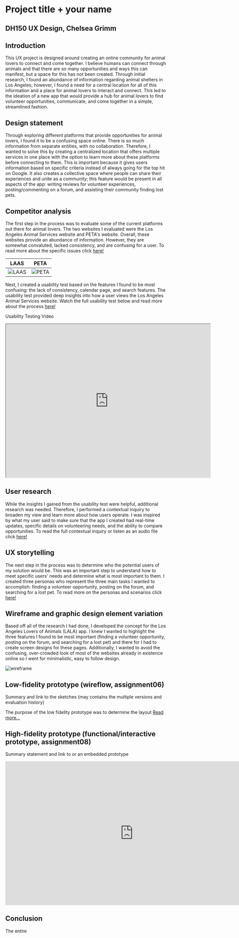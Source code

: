 # Project title + your name
## DH150 UX Design, Chelsea Grimm

## Introduction

This UX project is designed around creating an online community for animal lovers to connect and come together. I believe humans can connect through animals and that there are so many opportunities and ways this can manifest, but a space for this has not been created. Through initial research, I found an abundance of information regarding animal shelters in Los Angeles; however, I found a need for a central location for all of this information and a place for animal lovers to interact and connect. This led to the ideation of a new app that would provide a hub for animal lovers to find volunteer opportunities, communicate, and come together in a simple, streamlined fashion. 

## Design statement 

Through exploring different platforms that provide opportunities for animal lovers, I found it to be a confusing space online. There is so much information from separate entities, with no collaboration. Therefore, I wanted to solve this by creating a centralized location that offers multiple services in one place with the option to learn more about these platforms before connecting to them. This is important because it gives users information based on specific criteria instead of always going for the top hit on Google. It also creates a collective space where people can share their experiences and unite as a community; this feature would be present in all aspects of the app: writing reviews for volunteer experiences, posting/commenting on a forum, and assisting their community finding lost pets.

## Competitor analysis

The first step in the process was to evaluate some of the current platforms out there for animal lovers. The two websites I evaluated were the Los Angeles Animal Services website and PETA's website. Overall, these websites provide an abundance of information. However, they are somewhat convaluted, lacked consistency, and are confusing for a user. To read more about the specific issues click [here!](https://github.com/chelseagrimm/DH_150/blob/master/Assignment_01/README.md)


LAAS | PETA
----------|-----------
![LAAS](https://github.com/chelseagrimm/DH_150/raw/master/Assignment_01/laas.png)|![PETA](https://github.com/chelseagrimm/DH_150/raw/master/Assignment_01/peta.png)

Next, I created a usability test based on the features I found to be most confusing: the lack of consistency, calendar page, and search features. The usability test provided deep insights into how a user views the Los Angeles Animal Services website. Watch the full usability test below and read more about the process [here!](https://github.com/chelseagrimm/DH_150/tree/master/Assignment_02)

Usability Testing Video

<iframe src="https://drive.google.com/file/d/18nDjBYmx-hXS4JzY0ntMC0OD6eCJmyx8/preview" width="640" height="480"></iframe>

## User research 

While the insights I gained from the usability test were helpful, additional research was needed. Therefore, I performed a contextual inquiry to broaden my view and learn more about how users operate. I was inspired by what my user said to make sure that the app I created had real-time updates, specific details on volunteering needs, and the ability to compare opportunities. To read the full contextual inquiry or listen as an audio file click [here!](https://github.com/chelseagrimm/DH_150/blob/master/Assignment_04/READ.md)

## UX storytelling

The next step in the process was to determine who the potential users of my solution would be. This was an important step to understand how to meet specific users' needs and determine what is most important to them. I created three personas who represent the three main tasks I wanted to accomplish: finding a volunteer opportunity, posting on the forum, and searching for a lost pet. To read more on the personas and scenarios click [here!](https://github.com/chelseagrimm/DH_150/blob/master/Assignment_05/READ.md)

## Wireframe and graphic design element variation

Based off all of the research I had done, I developed the concept for the Los Angeles Lovers of Animals (LALA) app. I knew I wanted to highlight the three features I found to be most important (finding a volunteer opportunity, posting on the forum, and searching for a lost pet) and there for I had to create screen designs for these pages. Additionally, I wanted to avoid the confusing, over-crowded look of most of the websites already in existence online so I went for minimalistic, easy to follow design.

![wireframe](https://github.com/chelseagrimm/DH_150/raw/master/Assignment_06/wireframes.png)

## Low-fidelity prototype (wireflow, assignment06)
Summary and link to the sketches (may contains the multiple versions and evaluation history) 

The purpose of the low fidelity prototype was to determine the layout [Read more...](https://github.com/chelseagrimm/DH_150/blob/master/Assignment_06/README.md)

## High-fidelity prototype (functional/interactive prototype, assignment08)
Summary statement and link to or an embedded prototype

<iframe style="border: none;" width="800" height="450" src="https://www.figma.com/embed?embed_host=share&url=https%3A%2F%2Fwww.figma.com%2Fproto%2Fyrt0fLRb55mjJpQWfaZFiy%2FHighFidelityPrototype%3Fnode-id%3D7%253A1%26scaling%3Dscale-down" allowfullscreen></iframe>

## Conclusion

The entire 
